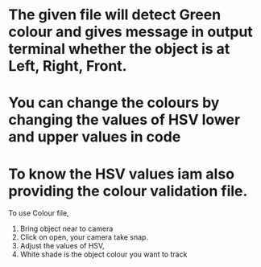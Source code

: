 # The given file will detect Green colour and gives message in output terminal whether the object is at Left, Right, Front.
# You can change the colours by changing the values of HSV lower and upper values in code
# To know the HSV values iam also providing the colour validation file.
To use Colour file, 
1. Bring object near to camera
2. Click on open, your camera take snap.
3. Adjust the values of HSV, 
4. White shade is the object colour you want to track
